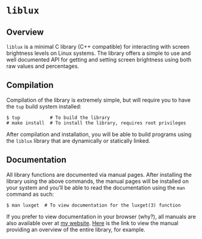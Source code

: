 <!-- vi: tw=80
  -->
# `liblux`

## Overview

`liblux` is a minimal C library (C++ compatible) for interacting with screen
brightness levels on Linux systems.  The library offers a simple to use and well
documented API for getting and setting screen brightness using both raw values
and percentages.

## Compilation

Compilation of the library is extremely simple, but will require you to have the
`tup` build system installed:

```
$ tup           # To build the library
# make install  # To install the library, requires root privileges
```

After compilation and installation, you will be able to build programs using the
`liblux` library that are dynamically or statically linked.

## Documentation

All library functions are documented via manual pages.  After installing the
library using the above commands, the manual pages will be installed on your
system and you’ll be able to read the documentation using the `man` command as
such:

```
$ man luxget  # To view documentation for the luxget(3) function
```

If you prefer to view documentation in your browser (why?), all manuals are also
available over at [my website][1].  [Here][2] is the link to view the manual
providing an overview of the entire library, for example.

[1]: https://thomasvoss.com/man
[2]: https://thomasvoss.com/man/lux.h.0.html
